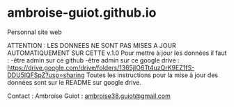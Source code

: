 # ambroise-guiot.github.io
Personnal site web

ATTENTION : LES DONNEES NE SONT PAS MISES A JOUR AUTOMATIQUEMENT SUR CETTE v.1.0
Pour mettre à jour les données il faut :  -être admin sur ce github
                                          -être admin sur ce google drive : https://drive.google.com/drive/folders/1365jIO6Tt4uzQrK9EZ1fS-DDU5lQFSpZ?usp=sharing
Toutes les instructions pour la mise à jour des données sont sur le README sur google drive.

Contact : Ambroise Guiot : ambroise38.guiot@gmail.com
